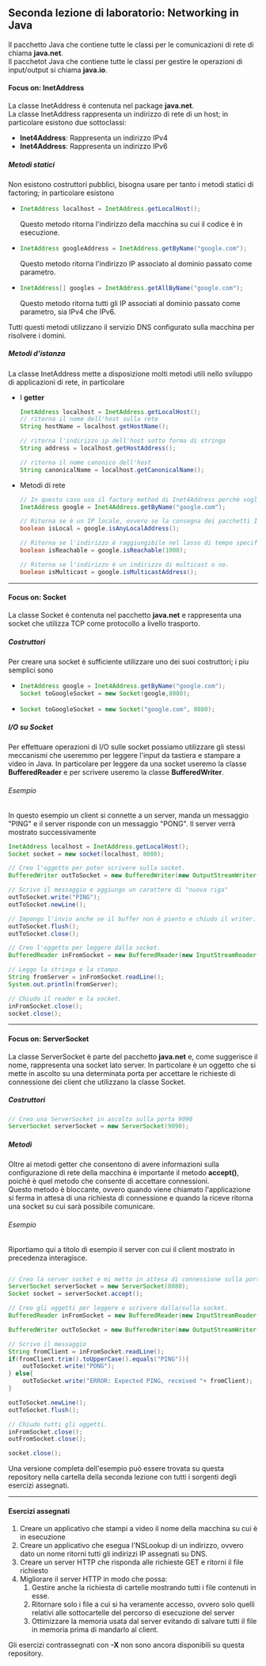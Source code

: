 ## Seconda lezione di laboratorio: Networking in Java

Il pacchetto Java che contiene tutte le classi per le comunicazioni di rete di chiama **java.net**.  
Il pacchetot Java che contiene tutte le classi per gestire le operazioni di input/output si chiama **java.io**.  

#### Focus on: InetAddress
La classe InetAddress è contenuta nel package **java.net**.  
La classe InetAddress rappresenta un indirizzo di rete di un host; in particolare esistono due sottoclassi:
  * **Inet4Address**: Rappresenta un indirizzo IPv4
  * **Inet4Address**: Rappresenta un indirizzo IPv6  

##### Metodi statici
Non esistono costruttori pubblici, bisogna usare per tanto i metodi statici di factoring; in particolare esistono
  * ```java
    InetAddress localhost = InetAddress.getLocalHost();
    ```
    Questo metodo ritorna l'indirizzo della macchina su cui il codice è in esecuzione.
    
  * ```java
    InetAddress googleAddress = InetAddress.getByName("google.com");
    ````
    Questo metodo ritorna l'indirizzo IP associato al dominio passato come parametro.
    
  * ```java
    InetAddress[] googles = InetAddress.getAllByName("google.com");
    ```
    Questo metodo ritorna tutti gli IP associati al dominio passato come parametro, sia IPv4 che IPv6.
    
Tutti questi metodi utilizzano il servizio DNS configurato sulla macchina per risolvere i domini.

##### Metodi d'istanza
La classe InetAddress mette a disposizione molti metodi utili nello sviluppo di applicazioni di rete, in particolare  
  * I **getter**
    ```java
    InetAddress localhost = InetAddress.getLocalHost();
    // ritorna il nome dell'host sulla rete
    String hostName = localhost.getHostName();
    
    // ritorna l'indirizzo ip dell'host sotto forma di stringa
    String address = localhost.getHostAddress();
    
    // ritorna il nome canonico dell'host
    String canonicalName = localhost.getCanonicalName();
    ```
  * Metodi di rete
    ```java
    // In questo caso uso il factory method di Inet4Address perchè voglio un IPv4
    InetAddress google = Inet4Address.getByName("google.com");
    
    // Ritorna se è un IP locale, ovvero se la consegna dei pacchetti IP è diretta o no
    boolean isLocal = google.isAnyLocalAddress();
    
    // Ritorna se l'indirizzo è raggiungibile nel lasso di tempo specificato.
    boolean isReachable = google.isReachable(1000);
    
    // Ritorna se l'indirizzo è un indirizzo di multicast o no.
    boolean isMulticast = google.isMulticastAddress();
    ```
    
---

#### Focus on: Socket
La classe Socket è contenuta nel pacchetto **java.net** e rappresenta una socket che utilizza TCP come protocollo a livello trasporto.  

##### Costruttori
Per creare una socket è sufficiente utilizzare uno dei suoi costruttori; i piu semplici sono
  * ```java
    InetAddress google = Inet4Address.getByName("google.com");
    Socket toGoogleSocket = new Socket(google,8080);
    ```
  * ```java
    Socket toGoogleSocket = new Socket("google.com", 8080);
    ```

##### I/O su Socket
Per effettuare operazioni di I/O sulle socket possiamo utilizzare gli stessi meccanismi che useremmo per leggere l'input da tastiera e stampare a video in Java.
In particolare per leggere da una socket useremo la classe **BufferedReader** e per scrivere useremo la classe **BufferedWriter**.

###### Esempio
In questo esempio un client si connette a un server, manda un messaggio "PING" e il server risponde con un messaggio "PONG". Il server verrà mostrato successivamente
```java
InetAddress localhost = InetAddress.getLocalHost();
Socket socket = new socket(localhost, 8080);

// Creo l'oggetto per poter scrivere sulla socket.
BufferedWriter outToSocket = new BufferedWriter(new OutputStreamWriter(socket.getOutputStream()));

// Scrivo il messaggio e aggiungo un carattere di "nuova riga"
outToSocket.write("PING");
outToSocket.newLine();

// Impongo l'invio anche se il buffer non è piento e chiudo il writer.
outToSocket.flush();
outToSocket.close();

// Creo l'oggetto per leggere dalla socket.
BufferedReader inFromSocket = new BufferedReader(new InputStreamReader(socket.getInputStream()));

// Leggo la stringa e la stampo.
String fromServer = inFromSocket.readLine();
System.out.println(fromServer);

// Chiudo il reader e la socket.
inFromSocket.close();
socket.close();
```

---

#### Focus on: ServerSocket
La classe ServerSocket è parte del pacchetto **java.net** e, come suggerisce il nome, rappresenta una socket lato server. In particolare è un oggetto che si mette in ascolto su una determinata porta per accettare le richieste di connessione dei client che utilizzano la classe Socket.

##### Costruttori
```java
// Creo una ServerSocket in ascolto sulla porta 9090
ServerSocket serverSocket = new ServerSocket(9090);
```

##### Metodi
Oltre ai metodi getter che consentono di avere informazioni sulla configurazione di rete della macchina è importante il metodo **accept()**, poichè è quel metodo che consente di accettare connessioni.  
Questo metodo è bloccante, ovvero quando viene chiamato l'applicazione si ferma in attesa di una richiesta di connessione e quando la riceve ritorna una socket su cui sarà possibile comunicare.

###### Esempio
Riportiamo qui a titolo di esempio il server con cui il client mostrato in precedenza interagisce.  

```java

// Creo la server socket e mi metto in attesa di connessione sulla porta 8080.
ServerSocket serverSocket = new ServerSocket(8080);
Socket socket = serverSocket.accept();

// Creo gli oggetti per leggere e scrivere dalla/sulla socket.
BufferedReader inFromSocket = new BufferedReader(new InputStreamReader(socket.getInputStream()));

BufferedWriter outToSocket = new BufferedWriter(new OutputStreamWriter(socket.getOutputStream()));

// Scrivo il messaggio
String fromClient = inFromSocket.readLine();
if(fromClient.trim().toUpperCase().equals("PING")){
	outToSocket.write("PONG");
} else{
	outToSocket.write("ERROR: Expected PING, received "+ fromClient);
}

outToSocket.newLine();
outToSocket.flush();

// Chiudo tutti gli oggetti.
inFromSocket.close();
outFromSocket.close();

socket.close();
```

Una versione completa dell'esempio può essere trovata su questa repository nella cartella della seconda lezione con tutti i sorgenti degli esercizi assegnati.

---

#### Esercizi assegnati
  1. Creare un applicativo che stampi a video il nome della macchina su cui è in esecuzione
  2. Creare un applicativo che esegua l'NSLookup di un indirizzo, ovvero dato un nome ritorni tutti gli indirizzi IP assegnati su DNS.
  3. Creare un server HTTP che risponda alle richieste GET e ritorni il file richiesto
  4. Migliorare il server HTTP in modo che possa:
     1. Gestire anche la richiesta di cartelle mostrando tutti i file contenuti in esse.
     2. Ritornare solo i file a cui si ha veramente accesso, ovvero solo quelli relativi alle sottocartelle del percorso di esecuzione del server
     3. Ottimizzare la memoria usata dal server evitando di salvare tutti il file in memoria prima di mandarlo al client.

Gli esercizi contrassegnati con **-X** non sono ancora disponibili su questa repository.
